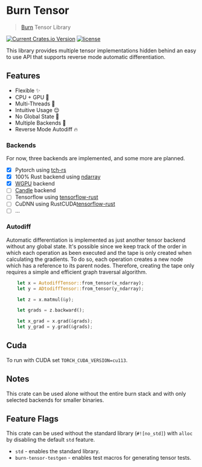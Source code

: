  # Burn Tensor

> [Burn](https://github.com/burn-rs/burn) Tensor Library 

[![Current Crates.io Version](https://img.shields.io/crates/v/burn-tensor.svg)](https://crates.io/crates/burn-tensor)
[![license](https://shields.io/badge/license-MIT%2FApache--2.0-blue)](https://github.com/burn-rs/burn-tensor/blob/master/README.md)

This library provides multiple tensor implementations hidden behind an easy to use API that supports reverse mode automatic differentiation.

## Features

* Flexible ✨
* CPU + GPU 🙏
* Multi-Threads 🚀
* Intuitive Usage 😌
* No Global State 🚫
* Multiple Backends 🦾
* Reverse Mode Autodiff 🔥

### Backends

For now, three backends are implemented, and some more are planned. 

* [X] Pytorch using [tch-rs](https://github.com/LaurentMazare/tch-rs)
* [X] 100% Rust backend using [ndarray](https://github.com/rust-ndarray/ndarray)
* [X] [WGPU](https://github.com/gfx-rs/wgpu) backend
* [ ] [Candle](https://github.com/huggingface/candle) backend
* [ ] Tensorflow using [tensorflow-rust](https://github.com/tensorflow/rust)
* [ ] CuDNN using RustCUDA[tensorflow-rust](https://github.com/Rust-GPU/Rust-CUDA)
* [ ] ...

### Autodiff

Automatic differentiation is implemented as just another tensor backend without any global state.
It's possible since we keep track of the order in which each operation as been executed and the tape is only created when calculating the gradients.
To do so, each operation creates a new node which has a reference to its parent nodes.
Therefore, creating the tape only requires a simple and efficient graph traversal algorithm.

```rust
    let x = AutodiffTensor::from_tensor(x_ndarray);
    let y = ADtodiffTensor::from_tensor(y_ndarray);

    let z = x.matmul(&y);

    let grads = z.backward();

    let x_grad = x.grad(&grads);
    let y_grad = y.grad(&grads);
```

## Cuda

To run with CUDA set `TORCH_CUDA_VERSION=cu113`.

## Notes

This crate can be used alone without the entire burn stack and with only selected backends for smaller binaries.


## Feature Flags

This crate can be used without the standard library (`#![no_std]`) with `alloc` by disabling
the default `std` feature.

* `std` - enables the standard library.
* `burn-tensor-testgen` - enables test macros for generating tensor tests. 

